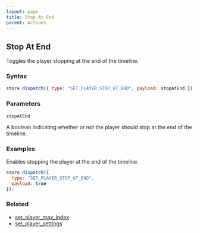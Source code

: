 ```yaml
---
layout: page
title: Stop At End
parent: Actions
---
```


## Stop At End

Toggles the player stopping at the end of the timeline.

### Syntax

```js
store.dispatch({ type: "SET_PLAYER_STOP_AT_END", payload: stopAtEnd });
```

### Parameters

`stopAtEnd`

A boolean indicating whether or not the player should stop at the end of the timeline.

### Examples

Enables stopping the player at the end of the timeline.

```js
store.dispatch({
  type: "SET_PLAYER_STOP_AT_END",
  payload: true
});
```

### Related

- [set_player_max_index](./set_player_max_index.md)
- [set_player_settings](./set_player_settings.md)

